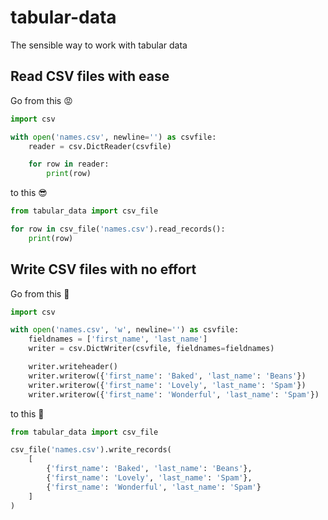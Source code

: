 # tabular-data

The sensible way to work with tabular data

## Read CSV files with ease

Go from this 😡

```python
import csv

with open('names.csv', newline='') as csvfile:
    reader = csv.DictReader(csvfile)

    for row in reader:
        print(row)
```

to this 😎

```python
from tabular_data import csv_file

for row in csv_file('names.csv').read_records():
    print(row)
```

## Write CSV files with no effort

Go from this 🤮

```python
import csv

with open('names.csv', 'w', newline='') as csvfile:
    fieldnames = ['first_name', 'last_name']
    writer = csv.DictWriter(csvfile, fieldnames=fieldnames)

    writer.writeheader()
    writer.writerow({'first_name': 'Baked', 'last_name': 'Beans'})
    writer.writerow({'first_name': 'Lovely', 'last_name': 'Spam'})
    writer.writerow({'first_name': 'Wonderful', 'last_name': 'Spam'})
```

to this 🤩

```python
from tabular_data import csv_file

csv_file('names.csv').write_records(
    [
        {'first_name': 'Baked', 'last_name': 'Beans'},
        {'first_name': 'Lovely', 'last_name': 'Spam'},
        {'first_name': 'Wonderful', 'last_name': 'Spam'}
    ]
)
```
